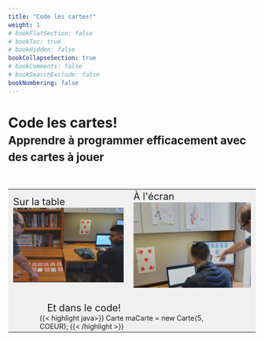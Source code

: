 ```yaml
---
title: "Code les cartes!"
weight: 1
# bookFlatSection: false
# bookToc: true
# bookHidden: false
bookCollapseSection: true
# bookComments: false
# bookSearchExclude: false
bookNumbering: false
---
```


<h1>Code les cartes!<br>
<span style="font-size:1.4rem;">
Apprendre à programmer efficacement avec des cartes à jouer 
</span>
</h1>

<br>

<table style="background:#f0f0f0">
<tr>
<td style="font-size:1.25rem;">
Sur la table<br>
<img src="/bilan2022/travail02.jpg" />
</td>
<td style="font-size:1.25rem;">
À l'écran<br>
<img src="/bilan2022/travail01.jpg" />
</td>
</tr>
<tr>
<td colspan="2" style="background:#f0f0f0">
<br>
<center>
<div id="code-intro" style="max-width:23.5rem;background:#f0f0f0;text-align:left;">
<span style="position:relative;left:0.95rem;font-size:1.25rem">Et dans le code!</span><br>
<div>
{{< highlight java>}}
Carte maCarte = new Carte(5, COEUR);
{{< /highlight >}}
</div>
</div>
</center>

</td>

</tr>
</table>

<script>
// https://stackoverflow.com/questions/36532307/rem-px-in-javascript
function convertRemToPixels(rem) {    
    return rem * parseFloat(getComputedStyle(document.documentElement).fontSize);
}

function adjustCodeDivWidth(){

    const codeDiv = document.querySelector("#code-intro");
    const codeSpan = codeDiv.querySelector("pre>code>span>span");

    if(codeSpan) {

        const codeWidth = codeSpan.offsetWidth + 2*convertRemToPixels(1);

        console.log("ajusting the width of #code-intro to: " + codeWidth);

        codeDiv.style["width"] = codeWidth + "px";
    }
}

addEventListener("load", (event) => {
    adjustCodeDivWidth();
});

</script>
